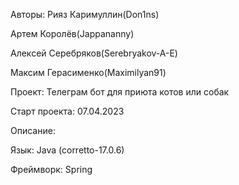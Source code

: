 Авторы:
Рияз Каримуллин(Don1ns)

Артем Королёв(Jappananny)

Алексей Серебряков(Serebryakov-A-E)

Максим Герасименко(Maximilyan91)


Проект: Телеграм бот для приюта котов или собак

Старт проекта: 07.04.2023

Описание:

Язык: Java (corretto-17.0.6)

Фреймворк: Spring
